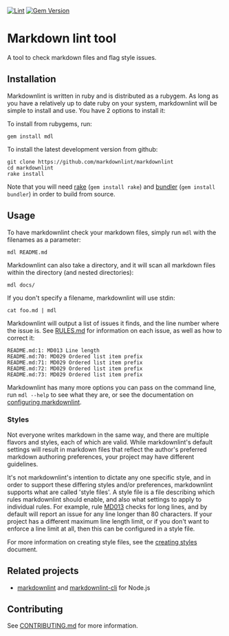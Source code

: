 [![Lint](https://github.com/markdownlint/markdownlint/workflows/CI/badge.svg)](https://github.com/markdownlint/markdownlint/actions?query=workflow%3ACI)
[![Gem Version](https://badge.fury.io/rb/mdl.svg)](http://badge.fury.io/rb/mdl)

# Markdown lint tool

A tool to check markdown files and flag style issues.

## Installation

Markdownlint is written in ruby and is distributed as a rubygem. As long as
you have a relatively up to date ruby on your system, markdownlint will be
simple to install and use. You have 2 options to install it:

To install from rubygems, run:

```shell
gem install mdl
```

To install the latest development version from github:

```shell
git clone https://github.com/markdownlint/markdownlint
cd markdownlint
rake install
```

Note that you will need [rake](https://github.com/ruby/rake)
(`gem install rake`) and [bundler](https://github.com/bundler/bundler)
(`gem install bundler`) in order to build from source.

## Usage

To have markdownlint check your markdown files, simply run `mdl` with the
filenames as a parameter:

```shell
mdl README.md
```

Markdownlint can also take a directory, and it will scan all markdown files
within the directory (and nested directories):

```shell
mdl docs/
```

If you don't specify a filename, markdownlint will use stdin:

```shell
cat foo.md | mdl
```

Markdownlint will output a list of issues it finds, and the line number where
the issue is. See [RULES.md](docs/RULES.md) for information on each issue, as
well as how to correct it:

```shell
README.md:1: MD013 Line length
README.md:70: MD029 Ordered list item prefix
README.md:71: MD029 Ordered list item prefix
README.md:72: MD029 Ordered list item prefix
README.md:73: MD029 Ordered list item prefix
```

Markdownlint has many more options you can pass on the command line, run
`mdl --help` to see what they are, or see the documentation on
[configuring markdownlint](docs/configuration.md).

### Styles

Not everyone writes markdown in the same way, and there are multiple flavors
and styles, each of which are valid. While markdownlint's default settings
will result in markdown files that reflect the author's preferred markdown
authoring preferences, your project may have different guidelines.

It's not markdownlint's intention to dictate any one specific style, and in
order to support these differing styles and/or preferences, markdownlint
supports what are called 'style files'. A style file is a file describing
which rules markdownlint should enable, and also what settings to apply to
individual rules. For example, rule [MD013](docs/RULES.md#md013---line-length)
checks for long lines, and by default will report an issue for any line longer
than 80 characters. If your project has a different maximum line length limit,
or if you don't want to enforce a line limit at all, then this can be
configured in a style file.

For more information on creating style files, see the
[creating styles](docs/creating_styles.md) document.

## Related projects

- [markdownlint](https://github.com/DavidAnson/markdownlint) and
  [markdownlint-cli](https://github.com/igorshubovych/markdownlint-cli) for
  Node.js

## Contributing

See [CONTRIBUTING.md](CONTRIBUTING.md) for more information.
